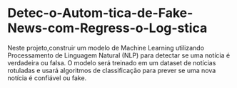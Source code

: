 # Detec-o-Autom-tica-de-Fake-News-com-Regress-o-Log-stica
Neste projeto,construir um modelo de Machine Learning utilizando Processamento de Linguagem Natural (NLP) para detectar se uma notícia é verdadeira ou falsa. O modelo será treinado em um dataset de notícias rotuladas e usará algoritmos de classificação para prever se uma nova notícia é confiável ou fake.
